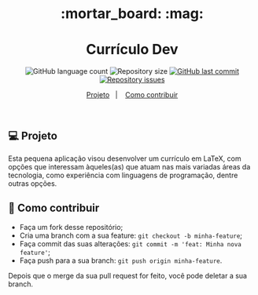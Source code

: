 <h1 align="center">
    :mortar_board: :mag:
</h1>

<h1 align="center">
  Currículo Dev
</h1>
<p align="center">
  <img alt="GitHub language count" src="https://img.shields.io/github/languages/count/franklinthony/curriculo-dev-template">

  <img alt="Repository size" src="https://img.shields.io/github/repo-size/franklinthony/curriculo-dev-template">
  
  <a href="https://github.com/franklinthony/curriculo-dev-template/commits/master">
    <img alt="GitHub last commit" src="https://img.shields.io/github/last-commit/franklinthony/curriculo-dev-template">
  </a>

  <a href="https://github.com/franklinthony/curriculo-dev-template/issues">
    <img alt="Repository issues" src="https://img.shields.io/github/issues/franklinthony/curriculo-dev-template">
  </a>
</p>

<p align="center">
  <a href="#-projeto">Projeto</a>&nbsp;&nbsp;&nbsp;|&nbsp;&nbsp;&nbsp;
  <a href="#-como-contribuir">Como contribuir</a>
</p>

<br>

## 💻 Projeto

Esta pequena aplicação visou desenvolver um currículo em LaTeX, com opções que interessam àqueles(as) que atuam nas mais variadas áreas da tecnologia, como experiência com linguagens de programação, dentre outras opções. 

## 🤔 Como contribuir

- Faça um fork desse repositório;
- Cria uma branch com a sua feature: `git checkout -b minha-feature`;
- Faça commit das suas alterações: `git commit -m 'feat: Minha nova feature'`;
- Faça push para a sua branch: `git push origin minha-feature`.

Depois que o merge da sua pull request for feito, você pode deletar a sua branch.
